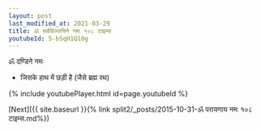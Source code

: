 ```yaml
---
layout: post
last_modified_at: 2021-03-29
title: ॐ सर्वविज्जयिने नमः १०८ टाइम्स
youtubeId: 5-bSqH1Q10g
---
```

 
 
 ॐ दण्डिने नमः  
 
 -  जिसके हाथ में छड़ी है (जैसे ब्रह्म रथ) 
 
  
 
  
 
 
 
 
 
 


{% include youtubePlayer.html id=page.youtubeId %}
 
[Next]({{ site.baseurl }}{% link  split2/_posts/2015-10-31-ॐ परायणाय नमः १०८ टाइम्स.md%})
 
